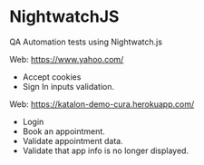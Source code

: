 # NightwatchJS
QA Automation tests using Nightwatch.js 

Web: https://www.yahoo.com/ 
- Accept cookies
- Sign In inputs validation.

Web: https://katalon-demo-cura.herokuapp.com/
- Login
- Book an appointment.
- Validate appointment data.
- Validate that app info is no longer displayed.
